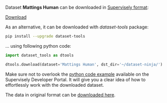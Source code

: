Dataset **Mattings Human** can be downloaded in [Supervisely format](https://developer.supervisely.com/api-references/supervisely-annotation-json-format):

 [Download](https://assets.supervisely.com/remote/eyJsaW5rIjogInMzOi8vc3VwZXJ2aXNlbHktZGF0YXNldHMvMzEyM19NYXR0aW5ncyBIdW1hbi9tYXR0aW5ncy1odW1hbi1EYXRhc2V0TmluamEudGFyIiwgInNpZyI6ICJLMmFsM2pyV3NFelhPa0pXdWdGY2dJQVdMREhIS0MvcnNPZm9RUUxRdG93PSJ9?response-content-disposition=attachment%3B%20filename%3D%22mattings-human-DatasetNinja.tar%22)

As an alternative, it can be downloaded with *dataset-tools* package:
``` bash
pip install --upgrade dataset-tools
```

... using following python code:
``` python
import dataset_tools as dtools

dtools.download(dataset='Mattings Human', dst_dir='~/dataset-ninja/')
```
Make sure not to overlook the [python code example](https://developer.supervisely.com/getting-started/python-sdk-tutorials/iterate-over-a-local-project) available on the Supervisely Developer Portal. It will give you a clear idea of how to effortlessly work with the downloaded dataset.

The data in original format can be [downloaded here](https://www.kaggle.com/datasets/laurentmih/aisegmentcom-matting-human-datasets/download?datasetVersionNumber=1).